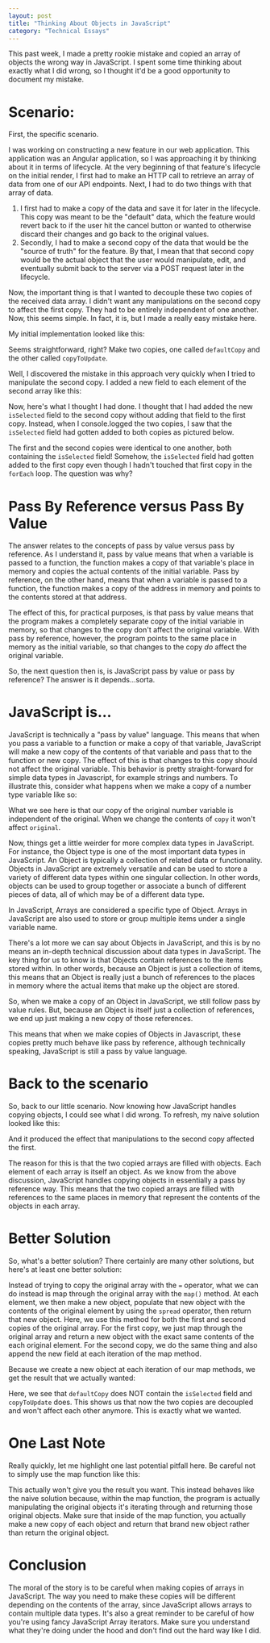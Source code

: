 ```yaml
---
layout: post
title: "Thinking About Objects in JavaScript"
category: "Technical Essays"
---
```


This past week, I made a pretty rookie mistake and copied an array of objects the wrong way in JavaScript. I spent some time thinking about exactly what I did wrong, so I thought it'd be a good opportunity to document my mistake. 

# Scenario:
First, the specific scenario.

I was working on constructing a new feature in our web application. This application was an Angular application, so I was approaching it by thinking about it in terms of lifecycle.  At the very beginning of that feature's lifecycle on the initial render, I first had to make an HTTP call to retrieve an array of data from one of our API endpoints. Next, I had to do two things with that array of data.

1. I first had to make a copy of the data and save it for later in the lifecycle. This copy was meant to be the "default" data, which the feature would revert back to if the user hit the cancel button or wanted to otherwise discard their changes and go back to the original values. 
2. Secondly, I had to make a second copy of the data that would be the "source of truth" for the feature. By that, I mean that that second copy would be the actual object that the user would manipulate, edit, and eventually submit back to the server via a POST request later in the lifecycle. 

Now, the important thing is that I wanted to decouple these two copies of the received data array. I didn't want any manipulations on the second copy to affect the first copy. They had to be entirely independent of one another. Now, this seems simple. In fact, it is, but I made a really easy mistake here. 

My initial implementation looked like this: 

<script src="https://gist.github.com/mdemichele/1430354aa3404a80cbb67858cb90bb5b.js"></script>

Seems straightforward, right? Make two copies, one called `defaultCopy` and the other called `copyToUpdate`. 

Well, I discovered the mistake in this approach very quickly when I tried to manipulate the second copy. I added a new field to each element of the second array like this:

<script src="https://gist.github.com/mdemichele/bd781070a845ea5bc2fee8181ad6d277.js"></script>

Now, here's what I thought I had done. I thought that I had added the new `isSelected` field to the second copy without adding that field to the first copy. Instead, when I console.logged the two copies, I saw that the `isSelected` field had gotten added to both copies as pictured below.

<script src="https://gist.github.com/mdemichele/154826296cc9c07d58656ba3cb187ad5.js"></script>


The first and the second copies were identical to one another, both containing the `isSelected` field! Somehow, the `isSelected` field had gotten added to the first copy even though I hadn't touched that first copy in the `forEach` loop. The question was why?

# Pass By Reference versus Pass By Value

The answer relates to the concepts of pass by value versus pass by reference. As I understand it, pass by value means that when a variable is passed to a function, the function makes a copy of that variable's place in memory and copies the actual contents of the initial variable. Pass by reference, on the other hand, means that when a variable is passed to a function, the function makes a copy of the address in memory and points to the contents stored at that address.

The effect of this, for practical purposes, is that pass by value means that the program makes a completely separate copy of the initial variable in memory, so that changes to the copy don't affect the original variable. With pass by reference, however, the program points to the same place in memory as the initial variable, so that changes to the copy *do* affect the original variable. 

So, the next question then is, is JavaScript pass by value or pass by reference? The answer is it depends...sorta. 

# JavaScript is...

JavaScript is technically a "pass by value" language. This means that when you pass a variable to a function or make a copy of that variable, JavaScript will make a new copy of the contents of that variable and pass that to the function or new copy. The effect of this is that changes to this copy should not affect the original variable. This behavior is pretty straight-forward for simple data types in Javascript, for example strings and numbers. To illustrate this, consider what happens when we make a copy of a number type variable like so:

<script src="https://gist.github.com/mdemichele/1a12589fd8fcc5d2071712903ea72ff8.js"></script>

What we see here is that our copy of the original number variable is independent of the original. When we change the contents of `copy` it won't affect `original`.

Now, things get a little weirder for more complex data types in JavaScript. For instance, the Object type is one of the most important data types in JavaScript. An Object is typically a collection of related data or functionality. Objects in JavaScript are extremely versatile and can be used to store a variety of different data types within one singular collection. In other words, objects can be used to group together or associate a bunch of different pieces of data, all of which may be of a different data type.  

In JavaScript, Arrays are considered a specific type of Object. Arrays in JavaScript are also used to store or group multiple items under a single variable name. 

There's a lot more we can say about Objects in JavaScript, and this is by no means an in-depth technical discussion about data types in JavaScript. The key thing for us to know is that Objects contain references to the items stored within. In other words, because an Object is just a collection of items, this means that an Object is really just a bunch of references to the places in memory where the actual items that make up the object are stored. 

So, when we make a copy of an Object in JavaScript, we still follow pass by value rules. But, because an Object is itself just a collection of references, we end up just making a new copy of those references.

This means that when we make copies of Objects in Javascript, these copies pretty much behave like pass by reference, although technically speaking, JavaScript is still a pass by value language. 

# Back to the scenario
So, back to our little scenario. Now knowing how JavaScript handles copying objects, I could see what I did wrong. To refresh, my naive solution looked like this:

<script src="https://gist.github.com/mdemichele/1430354aa3404a80cbb67858cb90bb5b.js"></script>

And it produced the effect that manipulations to the second copy affected the first.

The reason for this is that the two copied arrays are filled with objects. Each element of each array is itself an object. As we know from the above discussion, JavaScript handles copying objects in essentially a pass by reference way. This means that the two copied arrays are filled with references to the same places in memory that represent the contents of the objects in each array. 

# Better Solution
So, what's a better solution? There certainly are many other solutions, but here's at least one better solution:

<script src="https://gist.github.com/mdemichele/3d736213879e2d7229b1a5d8b9e922d6.js"></script>

Instead of trying to copy the original array with the `=` operator, what we can do instead is map through the original array with the `map()` method. At each element, we then make a new object, populate that new object with the contents of the original element by using the `spread` operator, then return that new object. Here, we use this method for both the first and second copies of the original array. For the first copy, we just map through the original array and return a new object with the exact same contents of the each original element. For the second copy, we do the same thing and also append the new field at each iteration of the map method.

Because we create a new object at each iteration of our map methods, we get the result that we actually wanted:

<script src="https://gist.github.com/mdemichele/5d983b6fa7fc3d2e02480a87e5e02fe0.js"></script>

Here, we see that `defaultCopy` does NOT contain the `isSelected` field and `copyToUpdate` does. This shows us that now the two copies are decoupled and won't affect each other anymore. This is exactly what we wanted. 

# One Last Note

Really quickly, let me highlight one last potential pitfall here. Be careful not to simply use the map function like this:

<script src="https://gist.github.com/mdemichele/008e11e59310b7f7466febec417902e4.js"></script>

This actually won't give you the result you want. This instead behaves like the naive solution because, within the map function, the program is actually manipulating the original objects it's iterating through and returning those original objects. Make sure that inside of the map function, you actually make a new copy of each object and return that brand new object rather than return the original object.  

# Conclusion
The moral of the story is to be careful when making copies of arrays in JavaScript. The way you need to make these copies will be different depending on the contents of the array, since JavaScript allows arrays to contain multiple data types. It's also a great reminder to be careful of how you're using fancy JavaScript Array iterators. Make sure you understand what they're doing under the hood and don't find out the hard way like I did.